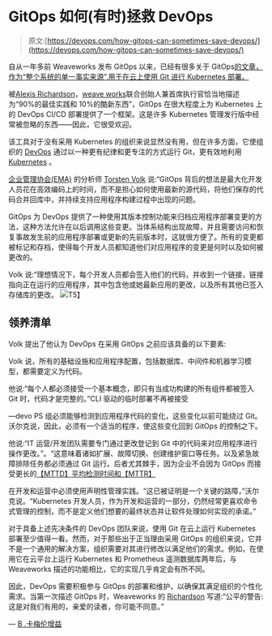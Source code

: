 # GitOps 如何(有时)拯救 DevOps

> 原文:[https://devops.com/how-gitops-can-sometimes-save-devops/](https://devops.com/how-gitops-can-sometimes-save-devops/)

自从一年多前 Weaveworks 发布 GitOps 以来，已经有很多关于 GitOps[的文章，作为“整个系统的单一事实来源”,用于在云上使用 Git 进行 Kubernetes 部署。](https://www.weave.works/technologies/gitops/)

被[Alexis Richardson](https://uk.linkedin.com/in/richardsonalexis)，[weave works](https://www.weave.works/)联合创始人兼首席执行官恰当地描述为“90%的最佳实践和 10%的酷新东西”，GitOps 在很大程度上为 Kubernetes 上的 DevOps CI/CD 部署提供了一个框架。这是许多 Kubernetes 管理发行版中经常被忽略的东西——因此，它很受欢迎。

该工具对于没有采用 Kubernetes 的组织来说显然没有用，但在许多方面，它使组织的 [DevOps](https://en.wikipedia.org/wiki/DevOps) 通过以一种更有纪律和更专注的方式运行 Git，更有效地利用 [Kubernetes](https://kubernetes.io/) 。

[企业管理协会(EMA)](https://www.enterprisemanagement.com/) 的分析师 [Torsten Volk](https://www.linkedin.com/in/torstenvolk) 说:“GitOps 背后的想法是最大化开发人员花在高效编码上的时间，而不是担心如何使用最新的源代码，将他们保存的代码合并回库中，并持续支持应用程序构建过程中出现的问题。

GitOps 为 DevOps 提供了一种使用其版本控制功能来归档应用程序部署变更的方法，这种方法允许在以后调用这些变更。当体系结构出现故障，并且需要访问和恢复事故发生前的应用程序部署或更新的先前版本时，这就很方便了。所有的变更都被标记和存档，使得每个开发人员都知道他们对应用程序的变更是何时以及如何被更改的。

Volk 说:“理想情况下，每个开发人员都会签入他们的代码，并收到一个链接，链接指向正在运行的应用程序，其中包含他或她最新应用的更改，以及所有其他已签入存储库的更改。
![](../Images/ca795cfa02a684fd6e35d2966d921d09.png)T5】

## 领养清单

Volk 提出了他认为 DevOps 在采用 GitOps 之前应该具备的以下要素:

Volk 说，所有的基础设施和应用程序配置，包括数据库、中间件和机器学习模型，都需要定义为代码。

他说:“每个人都必须接受一个基本概念，即只有当成功构建的所有组件都被签入 Git 时，代码才是完整的。”CLI 驱动的临时部署不再被接受

—devo PS 组必须能够检测到应用程序代码的变化，这些变化以前可能绕过 Git。沃尔克说，因此，必须有一个适当的程序，使这些变化回到 GitOps 的控制之下。

他说:“IT 运营/开发团队需要专门通过更改登记到 Git 中的代码来对应用程序进行操作更改。”。“这意味着诸如扩展、故障切换、创建维护窗口等任务。以及紧急故障排除任务都必须通过 Git 运行。后者尤其棘手，因为企业不会因为 GitOps 而接受更长的[【MTTD】](http://kpilibrary.com/kpis/mean-time-to-detect-mttd-2)[平均检测时间和【MTTR】](https://en.wikipedia.org/wiki/Mean_time_to_repair)

在开发和运营中必须使用声明性管理实践。“这已被证明是一个关键的路障，”沃尔克说。“Kubernetes 开发人员，作为开发和运营的一部分，仍然经常更喜欢命令式管理的控制，而不是定义他们想要的最终状态并让软件处理如何实现的承诺。”

对于具备上述先决条件的 DevOps 团队来说，使用 Git 在云上运行 Kubernetes 部署至少值得一看。然而，对于那些出于正当理由采用 GitOps 的组织来说，它并不是一个通用的解决方案，组织需要对其进行修改以满足他们的需求。例如，在使用它在云平台上运行 Kubernetes 和 Prometheus 遥测数据库两年后，与 Weaveworks 描述的功能相比，它的实现几乎肯定会有所不同。

因此，DevOps 需要积极参与 GitOps 的部署和维护，以确保其满足组织的个性化需求。当第一次描述 GitOps 时，Weaveworks 的 [Richardson](https://uk.linkedin.com/in/richardsonalexis) 写道:“公平的警告:这是对我们有用的，亲爱的读者，你可能不同意。”

— [B .卡梅伦增益](https://devops.com/author/b-cameron-gain/)